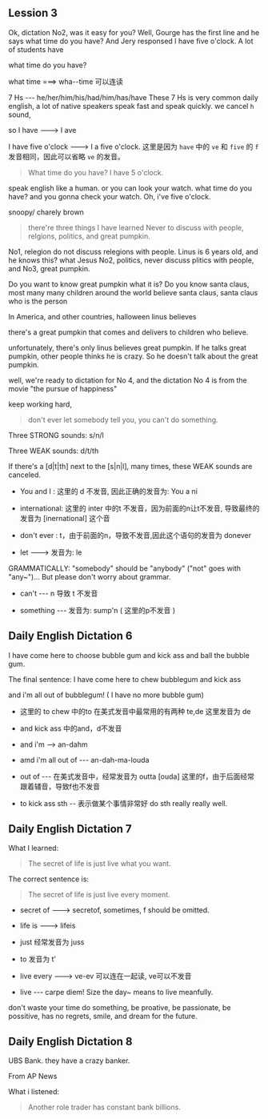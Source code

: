 ## Lession 3
Ok, dictation No2, was it easy for you? Well, Gourge has the first line
and he says what time do you have? And Jery responsed I have five o'clock.
A lot of students have 

what time do you have?

what time ===> wha--time 可以连读

7 Hs --- he/her/him/his/had/him/has/have
These 7 Hs is very common daily english, a lot of native speakers speak fast and speak quickly.
we cancel `h` sound, 

so I have ---> I ave 

I have five o'clock ---> I a five o'clock.
这里是因为 `have` 中的 `ve` 和 `five` 的 `f` 发音相同，因此可以省略 `ve` 的发音。

> What time do you have?
> I have 5 o'clock.

speak english like a human.
or you can look your watch. what time do you have? and you gonna check your watch.
Oh, i've five o'clock.

snoopy/ charely brown

> there're three things I have learned Never to discuss with people, relgions, politics, and great pumpkin.

No1, relegion do not discuss relegions with people. Linus is 6 years old, and he knows this? what Jesus
No2, politics, never discuss plitics with people,
and No3, great pumpkin.

Do you want to know great pumpkin what it is? Do you know santa claus, most many many children around
the world believe santa claus, santa claus who is the person 

In America, and other countries, halloween linus believes 

there's a great pumpkin that comes and delivers to children who believe.

unfortunately, there's only linus believes great pumpkin. If he talks great pumpkin, other people
thinks he is crazy.
So he doesn't talk about the great pumpkin.

well, we're ready to dictation for No 4, and the dictation No 4 is from the movie "the pursue of happiness"

keep working hard, 

> don't ever let somebody tell you, you can't do something.

Three STRONG sounds: s/n/l

Three WEAK sounds: d/t/th

If there's a [d|t|th] next to the [s|n|l], many times, these WEAK sounds are canceled.

* You and I : 这里的 d 不发音, 因此正确的发音为: You a ni

* international: 这里的 inter 中的t 不发音，因为前面的n让t不发音, 导致最终的发音为 [inernational] 这个音

* don't ever : t，由于前面的n，导致不发音,因此这个语句的发音为 donever 

* let ---> 发音为: le 

GRAMMATICALLY: "somebody" should be "anybody" ("not" goes with "any~")... But please
don't worry about grammar.

* can't --- n 导致 t 不发音

* something --- 发音为: sump'n ( 这里的p不发音 )

## Daily English Dictation 6

<The Live>
I have come here to choose bubble gum and kick ass and ball the bubble gum.

The final sentence:
I have come here
  to chew bubblegum
  and kick ass

and i'm all out of bubblegum!
( I have no more bubble gum)

* 这里的 to chew 中的to 在美式发音中最常用的有两种 te,de 这里发音为 de
* and kick ass 中的and，d不发音
* and i'm --> an-dahm
* amd i'm all out of --- an-dah-ma-louda
* out of --- 在美式发音中，经常发音为 outta [ouda] 这里的f，由于后面经常跟着辅音，导致f也不发音

* to kick ass sth -- 表示做某个事情非常好 do sth really really well.


## Daily English Dictation 7
What I learned:
> The secret of life is just live what you want.

The correct sentence is:

> The secret of life is just live every moment.

* secret of ---> secretof, sometimes, f should be omitted.
* life is ---> lifeis
* just 经常发音为 juss
* to 发音为 t'
* live every ---> ve-ev 可以连在一起读, ve可以不发音

* live --- carpe diem! Size the day~  means to live meanfully.

don't waste your time 
do something, be proative, be passionate, be possitive, has no regrets, smile, and dream for the future.

## Daily English Dictation 8

UBS Bank. they have a crazy banker.

From AP News

What i listened:

> Another role trader has constant bank billions.